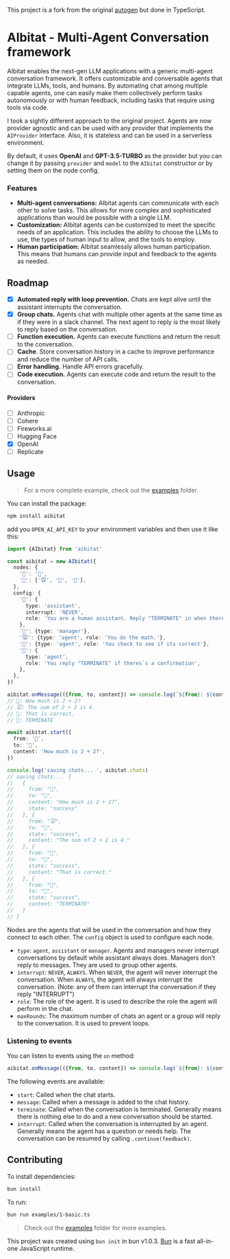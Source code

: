 This project is a fork from the original
[autogen](https://github.com/microsoft/autogen) but done in TypeScript.

# AIbitat - Multi-Agent Conversation framework

AIbitat enables the next-gen LLM applications with a generic multi-agent
conversation framework. It offers customizable and conversable agents that
integrate LLMs, tools, and humans. By automating chat among multiple capable
agents, one can easily make them collectively perform tasks autonomously or with
human feedback, including tasks that require using tools via code.

I took a sightly different approach to the original project. Agents are now
provider agnostic and can be used with any provider that implements the
`AIProvider` interface. Also, it is stateless and can be used in a serverless
environment.

By default, it uses **OpenAI** and **GPT-3.5-TURBO** as the provider but you can
change it by passing `provider` and `model` to the `AIbitat` constructor or by
setting them on the node config.

### Features

- **Multi-agent conversations:** AIbitat agents can communicate with each other
  to solve tasks. This allows for more complex and sophisticated applications
  than would be possible with a single LLM.
- **Customization:** AIbitat agents can be customized to meet the specific needs
  of an application. This includes the ability to choose the LLMs to use, the
  types of human input to allow, and the tools to employ.
- **Human participation:** AIbitat seamlessly allows human participation. This
  means that humans can provide input and feedback to the agents as needed.

## Roadmap

- [x] **Automated reply with loop prevention.** Chats are kept alive until the
      assistant interrupts the conversation.
- [x] **Group chats.** Agents chat with multiple other agents at the same time
      as if they were in a slack channel. The next agent to reply is the most
      likely to reply based on the conversation.
- [ ] **Function execution.** Agents can execute functions and return the result
      to the conversation.
- [ ] **Cache**. Store conversation history in a cache to improve performance
      and reduce the number of API calls.
- [ ] **Error handling.** Handle API errors gracefully.
- [ ] **Code execution.** Agents can execute code and return the result to the
      conversation.

#### Providers

- [ ] Anthropic
- [ ] Cohere
- [ ] Fireworks.ai
- [ ] Hugging Face
- [x] OpenAI
- [ ] Replicate

## Usage

> For a more complete example, check out the [examples](./examples) folder.

You can install the package:

```bash
npm install aibitat
```

add you `OPEN_AI_API_KEY` to your environment variables and then use it like
this:

```ts
import {AIbitat} from 'aibitat'

const aibitat = new AIbitat({
  nodes: {
    '🧑': '🤖',
    '🤖': ['🐭', '🦁', '🐶'],
  },
  config: {
    '🧑': {
      type: 'assistant',
      interrupt: 'NEVER',
      role: 'You are a human assistant. Reply "TERMINATE" in when there is a correct answer.',
    },
    '🤖': {type: 'manager'},
    '🐭': {type: 'agent', role: 'You do the math.'},
    '🦁': {type: 'agent', role: 'You check to see if its correct'},
    '🐶': {
      type: 'agent',
      role: 'You reply "TERMINATE" if theres`s a confirmation',
    },
  },
})

aibitat.onMessage(({from, to, content}) => console.log(`${from}: ${content}`))
// 🧑: How much is 2 + 2?
// 🐭: The sum of 2 + 2 is 4.
// 🦁: That is correct.
// 🐶: TERMINATE

await aibitat.start({
  from: '🧑',
  to: '🤖',
  content: 'How much is 2 + 2?',
})

console.log('saving chats... ', aibitat.chats)
// saving chats...  [
//   {
//     from: "🧑",
//     to: "🤖",
//     content: "How much is 2 + 2?",
//     state: "success"
//   }, {
//     from: "🐭",
//     to: "🤖",
//     state: "success",
//     content: "The sum of 2 + 2 is 4."
//   }, {
//     from: "🦁",
//     to: "🤖",
//     state: "success",
//     content: "That is correct."
//   }, {
//     from: "🐶",
//     to: "🤖",
//     state: "success",
//     content: "TERMINATE"
//   }
// ]
```

Nodes are the agents that will be used in the conversation and how they connect
to each other. The `config` object is used to configure each node.

- `type`: `agent`, `assistant` or `manager`. Agents and managers never interrupt
  conversations by default while assistant always does. Managers don't reply to
  messages. They are used to group other agents.
- `interrupt`: `NEVER`, `ALWAYS`. When `NEVER`, the agent will never interrupt
  the conversation. When `ALWAYS`, the agent will always interrupt the
  conversation. (Note: any of them can interrupt the conversation if they reply
  "INTERRUPT")
- `role`: The role of the agent. It is used to describe the role the agent will
  perform in the chat.
- `maxRounds`: The maximum number of chats an agent or a group will reply to the
  conversation. It is used to prevent loops.

### Listening to events

You can listen to events using the `on` method:

```ts
aibitat.onMessage(({from, to, content}) => console.log(`${from}: ${content}`))
```

The following events are available:

- `start`: Called when the chat starts.
- `message`: Called when a message is added to the chat history.
- `terminate`: Called when the conversation is terminated. Generally means there
  is nothing else to do and a new conversation should be started.
- `interrupt`: Called when the conversation is interrupted by an agent.
  Generally means the agent has a question or needs help. The conversation can
  be resumed by calling `.continue(feedback)`.

## Contributing

To install dependencies:

```bash
bun install
```

To run:

```bash
bun run examples/1-basic.ts
```

> Check out the [examples](./examples) folder for more examples.

This project was created using `bun init` in bun v1.0.3. [Bun](https://bun.sh)
is a fast all-in-one JavaScript runtime.
